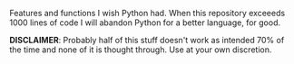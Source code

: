 Features and functions I wish Python had. When this repository exceeeds 1000 lines of code I will abandon Python for a better language, for good.

**DISCLAIMER**: Probably half of this stuff doesn't work as intended 70% of the time and none of it is thought through. Use at your own discretion.

